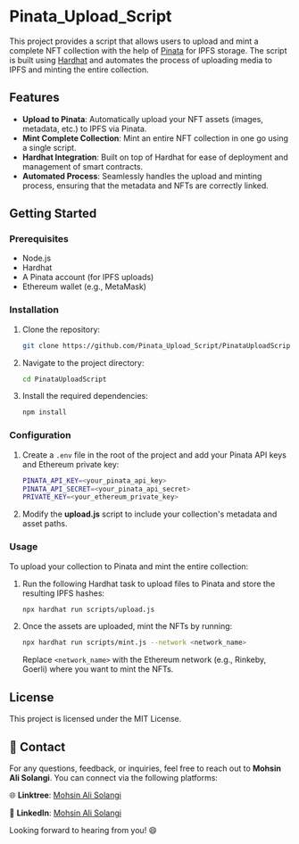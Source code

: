 # Pinata_Upload_Script

This project provides a script that allows users to upload and mint a complete NFT collection with the help of [Pinata](https://www.pinata.cloud/) for IPFS storage. The script is built using [Hardhat](https://hardhat.org) and automates the process of uploading media to IPFS and minting the entire collection.

## Features

- **Upload to Pinata**: Automatically upload your NFT assets (images, metadata, etc.) to IPFS via Pinata.
- **Mint Complete Collection**: Mint an entire NFT collection in one go using a single script.
- **Hardhat Integration**: Built on top of Hardhat for ease of deployment and management of smart contracts.
- **Automated Process**: Seamlessly handles the upload and minting process, ensuring that the metadata and NFTs are correctly linked.

## Getting Started

### Prerequisites

- Node.js
- Hardhat
- A Pinata account (for IPFS uploads)
- Ethereum wallet (e.g., MetaMask)

### Installation

1. Clone the repository:
   ```bash
   git clone https://github.com/Pinata_Upload_Script/PinataUploadScript.git
   ```
2. Navigate to the project directory:
   ```bash
   cd PinataUploadScript
   ```
3. Install the required dependencies:
   ```bash
   npm install
   ```

### Configuration

1. Create a `.env` file in the root of the project and add your Pinata API keys and Ethereum private key:
   ```bash
   PINATA_API_KEY=<your_pinata_api_key>
   PINATA_API_SECRET=<your_pinata_api_secret>
   PRIVATE_KEY=<your_ethereum_private_key>
   ```

2. Modify the **upload.js** script to include your collection's metadata and asset paths.

### Usage

To upload your collection to Pinata and mint the entire collection:

1. Run the following Hardhat task to upload files to Pinata and store the resulting IPFS hashes:
   ```bash
   npx hardhat run scripts/upload.js
   ```

2. Once the assets are uploaded, mint the NFTs by running:
   ```bash
   npx hardhat run scripts/mint.js --network <network_name>
   ```

   Replace `<network_name>` with the Ethereum network (e.g., Rinkeby, Goerli) where you want to mint the NFTs.

## License

This project is licensed under the MIT License.

## 🚀 Contact

For any questions, feedback, or inquiries, feel free to reach out to **Mohsin Ali Solangi**. You can connect via the following platforms:

🌐 **Linktree**: [Mohsin Ali Solangi](https://linktr.ee/mohsinalisolangi)

🔗 **LinkedIn**: [Mohsin Ali Solangi](https://www.linkedin.com/in/mohsinalisolangi/)

Looking forward to hearing from you! 😄
